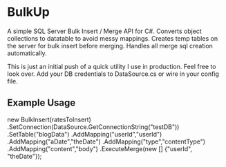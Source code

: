 BulkUp
======

A simple SQL Server Bulk Insert / Merge API for C#.  Converts object collections to datatable to avoid messy mappings.  Creates temp tables on the server for bulk insert before merging.  Handles all merge sql creation automatically.

This is just an initial push of a quick utility I use in production.  Feel free to look over.  Add your DB credentials to DataSource.cs or wire in your config file.

Example Usage
-------------
new BulkInsert<RateToInsert>(ratesToInsert)
	.SetConnection(DataSource.GetConnectionString("testDB"))
	.SetTable("blogData")
	.AddMapping("userId","userId")
	.AddMapping("aDate","theDate")
	.AddMapping("type","contentType")
	.AddMapping("content","body")
	.ExecuteMerge(new [] {"userId", "theDate"});